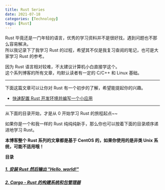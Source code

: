 ```yaml
---
title: Rust Series
date: 2021-07-18
categories: [Technology]
tags: [Rust]
---
```


Rust 毕竟还是一门年轻的语言，优秀的学习资料并不是很好找，遇到问题也不那么容易解决。  
所以我记录下了我学习 Rust 的过程，希望其不仅是我复习查阅的笔记，也可是大家学习 Rust 的参考。

因为 Rust 语言相对较难，不太建议计算机小白直接学这个。  
这个系列博客的所有文章，均默认读者有一定的 C/C++ 和 Linux 基础。

<!--more-->

---------



下面这篇文章可以让你对 Rust 有一个初步的了解，希望能提起你的兴趣。

* [快速配置 Rust 开发环境并编写一个小应用](https://gukaifeng.cn/archives/30)



-------



从下面的目录开始，才是从 0 开始学习 Rust 的旅程起点~~

如果你是一个和我一样的 Rust 纯纯纯新手，那么你也可以按着下面的目录顺序递进地学习 Rust。

**本博客整个 Rust 系列的文章都是基于 CentOS 的，如果你使用的是非类 Unix 系统，可能不适用哦！**

**目录**

##### [1. 安装 Rust 然后输出 "Hello, world!" ](https://gukaifeng.cn/archives/31)

##### [2. Cargo - Rust 的构建系统和包管理器](https://gukaifeng.cn/archives/32)

